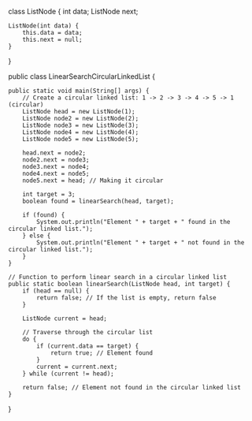 class ListNode {
    int data;
    ListNode next;

    ListNode(int data) {
        this.data = data;
        this.next = null;
    }
}

public class LinearSearchCircularLinkedList {

    public static void main(String[] args) {
        // Create a circular linked list: 1 -> 2 -> 3 -> 4 -> 5 -> 1 (circular)
        ListNode head = new ListNode(1);
        ListNode node2 = new ListNode(2);
        ListNode node3 = new ListNode(3);
        ListNode node4 = new ListNode(4);
        ListNode node5 = new ListNode(5);

        head.next = node2;
        node2.next = node3;
        node3.next = node4;
        node4.next = node5;
        node5.next = head; // Making it circular

        int target = 3;
        boolean found = linearSearch(head, target);

        if (found) {
            System.out.println("Element " + target + " found in the circular linked list.");
        } else {
            System.out.println("Element " + target + " not found in the circular linked list.");
        }
    }

    // Function to perform linear search in a circular linked list
    public static boolean linearSearch(ListNode head, int target) {
        if (head == null) {
            return false; // If the list is empty, return false
        }

        ListNode current = head;

        // Traverse through the circular list
        do {
            if (current.data == target) {
                return true; // Element found
            }
            current = current.next;
        } while (current != head);

        return false; // Element not found in the circular linked list
    }
}
